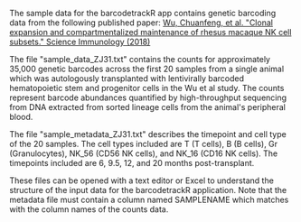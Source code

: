 The sample data for the barcodetrackR app contains genetic barcoding data from the following published paper:
[Wu, Chuanfeng, et al. "Clonal expansion and compartmentalized maintenance of rhesus macaque NK cell subsets." Science Immunology (2018)](http://dx.doi.org/10.1126/sciimmunol.aat9781)

The file "sample_data_ZJ31.txt" contains the counts for approximately 35,000 genetic barcodes across the first 20 samples from a single animal which was autologously transplanted with lentivirally barcoded hematopoietic stem and progenitor cells in the Wu et al study. The counts represent barcode abundances quantified by high-throughput sequencing from DNA extracted from sorted lineage cells from the animal's peripheral blood. 

The file "sample_metadata_ZJ31.txt" describes the timepoint and cell type of the 20 samples. The cell types included are T (T cells), B (B cells), Gr (Granulocytes), NK_56 (CD56 NK cells), and NK_16 (CD16 NK cells). The timepoints included are 6, 9.5, 12, and 20 months post-transplant.

These files can be opened with a text editor or Excel to understand the structure of the input data for the barcodetrackR application. Note that the metadata file must contain a column named SAMPLENAME which matches with the column names of the counts data. 